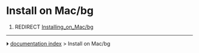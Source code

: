 # Install on Mac/bg
1.  REDIRECT [Installing_on_Mac/bg](Installing_on_Mac/bg.md)



---
⏵ [documentation index](../README.md) > Install on Mac/bg
